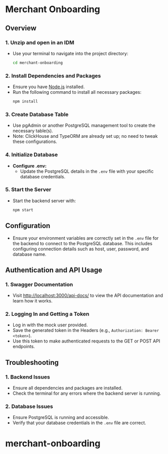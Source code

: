 # Merchant Onboarding

## Overview

### 1. Unzip and open in an IDM

- Use your terminal to navigate into the project directory:
  ```bash
  cd merchant-onboarding
  ```

### 2. Install Dependencies and Packages

- Ensure you have [Node.js](https://nodejs.org/) installed.
- Run the following command to install all necessary packages:
  ```bash
  npm install
  ```

### 3. Create Database Table

- Use pgAdmin or another PostgreSQL management tool to create the necessary table(s).
- Note: ClickHouse and TypeORM are already set up; no need to tweak these configurations.

### 4. Initialize Database

- **Configure .env:**
  - Update the PostgreSQL details in the `.env` file with your specific database credentials.

### 5. Start the Server

- Start the backend server with:
  ```bash
  npm start
  ```

## Configuration

- Ensure your environment variables are correctly set in the `.env` file for the backend to connect to the PostgreSQL database. This includes configuring connection details such as host, user, password, and database name.

## Authentication and API Usage

### 1. Swagger Documentation

- Visit [http://localhost:3000/api-docs/](http://localhost:3000/api-docs/) to view the API documentation and learn how it works.

### 2. Logging In and Getting a Token

- Log in with the mock user provided.
- Save the generated token in the Headers (e.g., `Authorization: Bearer <token>`).
- Use this token to make authenticated requests to the GET or POST API endpoints.

## Troubleshooting

### 1. Backend Issues

- Ensure all dependencies and packages are installed.
- Check the terminal for any errors where the backend server is running.

### 2. Database Issues

- Ensure PostgreSQL is running and accessible.
- Verify that your database credentials in the `.env` file are correct.
# merchant-onboarding
